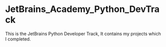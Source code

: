 # JetBrains_Academy_Python_DevTrack
This is the JetBrains Python Developer Track, It contains my projects which I completed.
